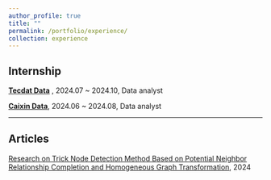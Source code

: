 ```yaml
---
author_profile: true
title: ""
permalink: /portfolio/experience/
collection: experience
---
```


## Internship
**[Tecdat Data](https://tecdat.cn/)** , 2024.07 ~ 2024.10, Data analyst

**[Caixin Data](https://www.ccxe.com.cn/)**, 2024.06 ~ 2024.08, Data analyst

---

## Articles

[Research on Trick Node Detection Method Based on Potential Neighbor Relationship Completion and Homogeneous Graph Transformation](/tiankennku.github.io/edit/master/essay/HNNCF.pdf), 2024

